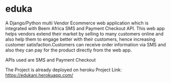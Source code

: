 # eduka
A Django/Python multi Vendor Ecommerce web application which is integrated with Beem Africa SMS and Payment Checkout API. This web app helps vendors extend their market by selling to many customers online and also help them to engage better with their customers, hence increasing customer satisfaction.Customers can receive order information via SMS and also they can pay for the product directly from the web app.

APIs used are SMS and Payment Checkout

The Project is already deployed on heroku
Project Link: https://edukani.herokuapp.com/
